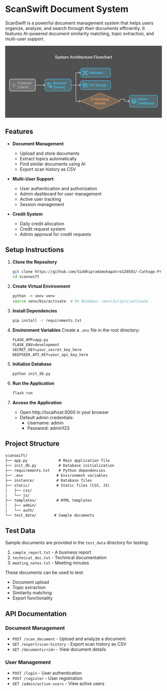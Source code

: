 # ScanSwift Document System

ScanSwift is a powerful document management system that helps users organize, analyze, and search through their documents efficiently. It features AI-powered document similarity matching, topic extraction, and multi-user support.

![Alt text](https://github.com/Siddhipradamohapatro120503/-Cathago-Project/blob/main/media/Architecture%20Overview%20-%20visual%20selection.png)



## Features

- **Document Management**
  - Upload and store documents
  - Extract topics automatically
  - Find similar documents using AI
  - Export scan history as CSV

- **Multi-User Support**
  - User authentication and authorization
  - Admin dashboard for user management
  - Active user tracking
  - Session management

- **Credit System**
  - Daily credit allocation
  - Credit request system
  - Admin approval for credit requests

## Setup Instructions

1. **Clone the Repository**
   ```bash
   git clone https://github.com/Siddhipradamohapatro120503/-Cathago-Project.git
   cd scanswift
   ```

2. **Create Virtual Environment**
   ```bash
   python -m venv venv
   source venv/bin/activate  # On Windows: venv\Scripts\activate
   ```

3. **Install Dependencies**
   ```bash
   pip install -r requirements.txt
   ```

4. **Environment Variables**
   Create a `.env` file in the root directory:
   ```
   FLASK_APP=app.py
   FLASK_ENV=development
   SECRET_KEY=your_secret_key_here
   DEEPSEEK_API_KEY=your_api_key_here
   ```

5. **Initialize Database**
   ```bash
   python init_db.py
   ```

6. **Run the Application**
   ```bash
   flask run
   ```

7. **Access the Application**
   - Open http://localhost:5000 in your browser
   - Default admin credentials:
     - Username: admin
     - Password: admin123

## Project Structure

```
scanswift/
├── app.py              # Main application file
├── init_db.py          # Database initialization
├── requirements.txt    # Python dependencies
├── .env               # Environment variables
├── instance/          # Database files
├── static/            # Static files (CSS, JS)
│   ├── css/
│   └── js/
├── templates/         # HTML templates
│   ├── admin/
│   └── auth/
└── test_data/        # Sample documents
```

## Test Data

Sample documents are provided in the `test_data` directory for testing:

1. `sample_report.txt` - A business report
2. `technical_doc.txt` - Technical documentation
3. `meeting_notes.txt` - Meeting minutes

These documents can be used to test:
- Document upload
- Topic extraction
- Similarity matching
- Export functionality

## API Documentation

### Document Management

- `POST /scan_document` - Upload and analyze a document
- `GET /export/scan-history` - Export scan history as CSV
- `GET /documents/<id>` - View document details

### User Management

- `POST /login` - User authentication
- `POST /register` - User registration
- `GET /admin/active-users` - View active users


